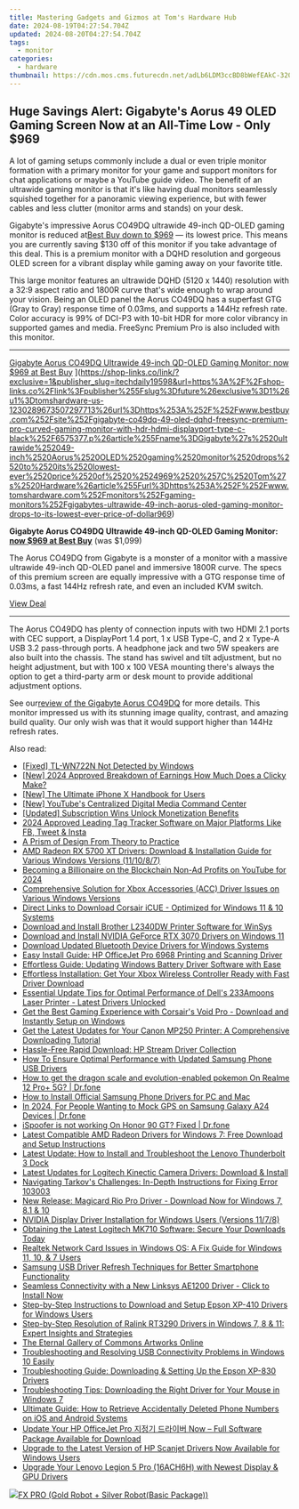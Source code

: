 ```yaml
---
title: Mastering Gadgets and Gizmos at Tom's Hardware Hub
date: 2024-08-19T04:27:54.704Z
updated: 2024-08-20T04:27:54.704Z
tags:
  - monitor
categories:
  - hardware
thumbnail: https://cdn.mos.cms.futurecdn.net/adLb6LDM3ccBD8bWefEAkC-320-80.jpg
---
```


## Huge Savings Alert: Gigabyte's Aorus 49 OLED Gaming Screen Now at an All-Time Low - Only $969

A lot of gaming setups commonly include a dual or even triple monitor formation with a primary monitor for your game and support monitors for chat applications or maybe a YouTube guide video. The benefit of an ultrawide gaming monitor is that it's like having dual monitors seamlessly squished together for a panoramic viewing experience, but with fewer cables and less clutter (monitor arms and stands) on your desk.

 Gigabyte's impressive Aorus CO49DQ ultrawide 49-inch QD-OLED gaming monitor is reduced at[Best Buy down to $969](https://shop-links.co/link/?exclusive=1&publisher_slug=itechdaily19598&url=https%3A%2F%2Fshop-links.co%2Flink%3Fpublisher%255Fslug%3Dfuture%26exclusive%3D1%26u1%3Dtomshardware-us-7276830968368910292%26url%3Dhttps%253A%252F%252Fwww.bestbuy.com%252Fsite%252Fgigabyte-co49dq-49-oled-dqhd-freesync-premium-pro-curved-gaming-monitor-with-hdr-hdmi-displayport-type-c-black%252F6575377.p%26article%255Fname%3DGigabyte%27s%2520ultrawide%252049-inch%2520Aorus%2520OLED%2520gaming%2520monitor%2520drops%2520to%2520its%2520lowest-ever%2520price%2520of%2520%2524969%2520%257C%2520Tom%27s%2520Hardware%26article%255Furl%3Dhttps%253A%252F%252Fwww.tomshardware.com%252Fmonitors%252Fgaming-monitors%252Fgigabytes-ultrawide-49-inch-aorus-oled-gaming-monitor-drops-to-its-lowest-ever-price-of-dollar969) — its lowest price. This means you are currently saving $130 off of this monitor if you take advantage of this deal. This is a premium monitor with a DQHD resolution and gorgeous OLED screen for a vibrant display while gaming away on your favorite title.

 This large monitor features an ultrawide DQHD (5120 x 1440) resolution with a 32:9 aspect ratio and 1800R curve that's wide enough to wrap around your vision. Being an OLED panel the Aorus CO49DQ has a superfast GTG (Gray to Gray) response time of 0.03ms, and supports a 144Hz refresh rate. Color accuracy is 99% of DCI-P3 with 10-bit HDR for more color vibrancy in supported games and media. FreeSync Premium Pro is also included with this monitor.

---

[Gigabyte Aorus CO49DQ Ultrawide 49-inch QD-OLED Gaming Monitor: now $969 at Best Buy](https://cdn.mos.cms.futurecdn.net/fzhktNoFeH7L6imVcMRW2H-200-100.png "Gigabyte Aorus CO49DQ Ultrawide 49-inch QD-OLED Gaming Monitor: now $969 at Best Buy") ](https://shop-links.co/link/?exclusive=1&publisher_slug=itechdaily19598&url=https%3A%2F%2Fshop-links.co%2Flink%3Fpublisher%255Fslug%3Dfuture%26exclusive%3D1%26u1%3Dtomshardware-us-1230289673507297713%26url%3Dhttps%253A%252F%252Fwww.bestbuy.com%252Fsite%252Fgigabyte-co49dq-49-oled-dqhd-freesync-premium-pro-curved-gaming-monitor-with-hdr-hdmi-displayport-type-c-black%252F6575377.p%26article%255Fname%3DGigabyte%27s%2520ultrawide%252049-inch%2520Aorus%2520OLED%2520gaming%2520monitor%2520drops%2520to%2520its%2520lowest-ever%2520price%2520of%2520%2524969%2520%257C%2520Tom%27s%2520Hardware%26article%255Furl%3Dhttps%253A%252F%252Fwww.tomshardware.com%252Fmonitors%252Fgaming-monitors%252Fgigabytes-ultrawide-49-inch-aorus-oled-gaming-monitor-drops-to-its-lowest-ever-price-of-dollar969)

 **Gigabyte Aorus CO49DQ Ultrawide 49-inch QD-OLED Gaming Monitor:** [**now $969 at Best Buy**](https://shop-links.co/link/?exclusive=1&publisher_slug=itechdaily19598&url=https%3A%2F%2Fshop-links.co%2Flink%3Fpublisher%255Fslug%3Dfuture%26exclusive%3D1%26u1%3Dtomshardware-us-8427684413268981973%26url%3Dhttps%253A%252F%252Fwww.bestbuy.com%252Fsite%252Fgigabyte-co49dq-49-oled-dqhd-freesync-premium-pro-curved-gaming-monitor-with-hdr-hdmi-displayport-type-c-black%252F6575377.p%26article%255Fname%3DGigabyte%27s%2520ultrawide%252049-inch%2520Aorus%2520OLED%2520gaming%2520monitor%2520drops%2520to%2520its%2520lowest-ever%2520price%2520of%2520%2524969%2520%257C%2520Tom%27s%2520Hardware%26article%255Furl%3Dhttps%253A%252F%252Fwww.tomshardware.com%252Fmonitors%252Fgaming-monitors%252Fgigabytes-ultrawide-49-inch-aorus-oled-gaming-monitor-drops-to-its-lowest-ever-price-of-dollar969) (was $1,099)  
  
 The Aorus CO49DQ from Gigabyte is a monster of a monitor with a massive ultrawide 49-inch QD-OLED panel and immersive 1800R curve. The specs of this premium screen are equally impressive with a GTG response time of 0.03ms, a fast 144Hz refresh rate, and even an included KVM switch.

[View Deal](https://shop-links.co/link/?exclusive=1&publisher_slug=itechdaily19598&url=https%3A%2F%2Fshop-links.co%2Flink%3Fpublisher%255Fslug%3Dfuture%26exclusive%3D1%26u1%3Dtomshardware-us-1230289673507297713%26url%3Dhttps%253A%252F%252Fwww.bestbuy.com%252Fsite%252Fgigabyte-co49dq-49-oled-dqhd-freesync-premium-pro-curved-gaming-monitor-with-hdr-hdmi-displayport-type-c-black%252F6575377.p%26article%255Fname%3DGigabyte%27s%2520ultrawide%252049-inch%2520Aorus%2520OLED%2520gaming%2520monitor%2520drops%2520to%2520its%2520lowest-ever%2520price%2520of%2520%2524969%2520%257C%2520Tom%27s%2520Hardware%26article%255Furl%3Dhttps%253A%252F%252Fwww.tomshardware.com%252Fmonitors%252Fgaming-monitors%252Fgigabytes-ultrawide-49-inch-aorus-oled-gaming-monitor-drops-to-its-lowest-ever-price-of-dollar969)

---

 The Aorus CO49DQ has plenty of connection inputs with two HDMI 2.1 ports with CEC support, a DisplayPort 1.4 port, 1 x USB Type-C, and 2 x Type-A USB 3.2 pass-through ports. A headphone jack and two 5W speakers are also built into the chassis. The stand has swivel and tilt adjustment, but no height adjustment, but with 100 x 100 VESA mounting there's always the option to get a third-party arm or desk mount to provide additional adjustment options.

 See our[review of the Gigabyte Aorus CO49DQ](https://tools.techidaily.com) for more details. This monitor impressed us with its stunning image quality, contrast, and amazing build quality. Our only wish was that it would support higher than 144Hz refresh rates.

<ins class="adsbygoogle"
     style="display:block"
     data-ad-format="autorelaxed"
     data-ad-client="ca-pub-7571918770474297"
     data-ad-slot="1223367746"></ins>



<ins class="adsbygoogle"
     style="display:block"
     data-ad-client="ca-pub-7571918770474297"
     data-ad-slot="8358498916"
     data-ad-format="auto"
     data-full-width-responsive="true"></ins>

<span class="atpl-alsoreadstyle">Also read:</span>
<div><ul>
<li><a href="https://hardware-updates.techidaily.com/fixed-tl-wn722n-not-detected-by-windows/"><u>[Fixed] TL-WN722N Not Detected by Windows</u></a></li>
<li><a href="https://facebook-video-footage.techidaily.com/new-2024-approved-breakdown-of-earnings-how-much-does-a-clicky-make/"><u>[New] 2024 Approved  Breakdown of Earnings  How Much Does a Clicky Make?</u></a></li>
<li><a href="https://some-guidance.techidaily.com/new-the-ultimate-iphone-x-handbook-for-users/"><u>[New] The Ultimate iPhone X Handbook for Users</u></a></li>
<li><a href="https://facebook-video-footage.techidaily.com/new-youtubes-centralized-digital-media-command-center/"><u>[New] YouTube's Centralized Digital Media Command Center</u></a></li>
<li><a href="https://facebook-video-footage.techidaily.com/updated-subscription-wins-unlock-monetization-benefits/"><u>[Updated] Subscription Wins Unlock Monetization Benefits</u></a></li>
<li><a href="https://instagram-clips.techidaily.com/2024-approved-leading-tag-tracker-software-on-major-platforms-like-fb-tweet-and-insta/"><u>2024 Approved  Leading Tag Tracker Software on Major Platforms Like FB, Tweet & Insta</u></a></li>
<li><a href="https://extra-hints.techidaily.com/a-prism-of-design-from-theory-to-practice/"><u>A Prism of Design  From Theory to Practice</u></a></li>
<li><a href="https://hardware-updates.techidaily.com/amd-radeon-rx-5700-xt-drivers-download-and-installation-guide-for-various-windows-versions-111087/"><u>AMD Radeon RX 5700 XT Drivers: Download & Installation Guide for Various Windows Versions (11/10/8/7)</u></a></li>
<li><a href="https://youtube-sure.techidaily.com/ing-a-billionaire-on-the-blockchain-non-ad-profits-on-youtube-for-2024/"><u>Becoming a Billionaire on the Blockchain  Non-Ad Profits on YouTube for 2024</u></a></li>
<li><a href="https://hardware-updates.techidaily.com/1722971206004-comprehensive-solution-for-xbox-accessories-acc-driver-issues-on-various-windows-versions/"><u>Comprehensive Solution for Xbox Accessories (ACC) Driver Issues on Various Windows Versions</u></a></li>
<li><a href="https://hardware-updates.techidaily.com/direct-links-to-download-corsair-icue-optimized-for-windows-11-and-10-systems/"><u>Direct Links to Download Corsair iCUE - Optimized for Windows 11 & 10 Systems</u></a></li>
<li><a href="https://hardware-updates.techidaily.com/download-and-install-brother-l2340dw-printer-software-for-winsys/"><u>Download and Install Brother L2340DW Printer Software for WinSys</u></a></li>
<li><a href="https://hardware-updates.techidaily.com/download-and-install-nvidia-geforce-rtx-3070-drivers-on-windows-11/"><u>Download and Install NVIDIA GeForce RTX 3070 Drivers on Windows 11</u></a></li>
<li><a href="https://hardware-updates.techidaily.com/download-updated-bluetooth-device-drivers-for-windows-systems/"><u>Download Updated Bluetooth Device Drivers for Windows Systems</u></a></li>
<li><a href="https://hardware-updates.techidaily.com/easy-install-guide-hp-officejet-pro-6968-printing-and-scanning-driver/"><u>Easy Install Guide: HP OfficeJet Pro 6968 Printing and Scanning Driver</u></a></li>
<li><a href="https://hardware-updates.techidaily.com/effortless-guide-updating-windows-battery-driver-software-with-ease/"><u>Effortless Guide: Updating Windows Battery Driver Software with Ease</u></a></li>
<li><a href="https://hardware-updates.techidaily.com/effortless-installation-get-your-xbox-wireless-controller-ready-with-fast-driver-download/"><u>Effortless Installation: Get Your Xbox Wireless Controller Ready with Fast Driver Download</u></a></li>
<li><a href="https://hardware-updates.techidaily.com/1722962604385-essential-update-tips-for-optimal-performance-of-dells-233amoons-laser-printer-latest-drivers-unlocked/"><u>Essential Update Tips for Optimal Performance of Dell's 233Amoons Laser Printer - Latest Drivers Unlocked</u></a></li>
<li><a href="https://hardware-updates.techidaily.com/get-the-best-gaming-experience-with-corsairs-void-pro-download-and-instantly-setup-on-windows/"><u>Get the Best Gaming Experience with Corsair's Void Pro - Download and Instantly Setup on Windows</u></a></li>
<li><a href="https://hardware-updates.techidaily.com/get-the-latest-updates-for-your-canon-mp250-printer-a-comprehensive-downloading-tutorial/"><u>Get the Latest Updates for Your Canon MP250 Printer: A Comprehensive Downloading Tutorial</u></a></li>
<li><a href="https://hardware-updates.techidaily.com/hassle-free-rapid-download-hp-stream-driver-collection/"><u>Hassle-Free Rapid Download: HP Stream Driver Collection</u></a></li>
<li><a href="https://hardware-updates.techidaily.com/how-to-ensure-optimal-performance-with-updated-samsung-phone-usb-drivers/"><u>How To Ensure Optimal Performance with Updated Samsung Phone USB Drivers</u></a></li>
<li><a href="https://pokemon-go-android.techidaily.com/how-to-get-the-dragon-scale-and-evolution-enabled-pokemon-on-realme-12-proplus-5g-drfone-by-drfone-virtual-android/"><u>How to get the dragon scale and evolution-enabled pokemon On Realme 12 Pro+ 5G? | Dr.fone</u></a></li>
<li><a href="https://hardware-updates.techidaily.com/how-to-install-official-samsung-phone-drivers-for-pc-and-mac/"><u>How to Install Official Samsung Phone Drivers for PC and Mac</u></a></li>
<li><a href="https://android-location.techidaily.com/in-2024-for-people-wanting-to-mock-gps-on-samsung-galaxy-a24-devices-drfone-by-drfone-virtual/"><u>In 2024, For People Wanting to Mock GPS on Samsung Galaxy A24 Devices | Dr.fone</u></a></li>
<li><a href="https://fake-location.techidaily.com/ispoofer-is-not-working-on-honor-90-gt-fixed-drfone-by-drfone-virtual-android/"><u>iSpoofer is not working On Honor 90 GT? Fixed | Dr.fone</u></a></li>
<li><a href="https://hardware-updates.techidaily.com/latest-compatible-amd-radeon-drivers-for-windows-7-free-download-and-setup-instructions/"><u>Latest Compatible AMD Radeon Drivers for Windows 7: Free Download and Setup Instructions</u></a></li>
<li><a href="https://hardware-updates.techidaily.com/latest-update-how-to-install-and-troubleshoot-the-lenovo-thunderbolt-3-dock/"><u>Latest Update: How to Install and Troubleshoot the Lenovo Thunderbolt 3 Dock</u></a></li>
<li><a href="https://hardware-updates.techidaily.com/latest-updates-for-logitech-kinectic-camera-drivers-download-and-install/"><u>Latest Updates for Logitech Kinectic Camera Drivers: Download & Install</u></a></li>
<li><a href="https://win-able.techidaily.com/navigating-tarkovs-challenges-in-depth-instructions-for-fixing-error-103003/"><u>Navigating Tarkov's Challenges: In-Depth Instructions for Fixing Error 103003</u></a></li>
<li><a href="https://hardware-updates.techidaily.com/new-release-magicard-rio-pro-driver-download-now-for-windows-7-81-and-10/"><u>New Release: Magicard Rio Pro Driver - Download Now for Windows 7, 8.1 & 10</u></a></li>
<li><a href="https://hardware-updates.techidaily.com/nvidia-display-driver-installation-for-windows-users-versions-1178/"><u>NVIDIA Display Driver Installation for Windows Users (Versions 11/7/8)</u></a></li>
<li><a href="https://hardware-updates.techidaily.com/obtaining-the-latest-logitech-mk710-software-secure-your-downloads-today/"><u>Obtaining the Latest Logitech MK710 Software: Secure Your Downloads Today</u></a></li>
<li><a href="https://hardware-updates.techidaily.com/realtek-network-card-issues-in-windows-os-a-fix-guide-for-windows-11-10-and-7-users/"><u>Realtek Network Card Issues in Windows OS: A Fix Guide for Windows 11, 10, & 7 Users</u></a></li>
<li><a href="https://hardware-updates.techidaily.com/samsung-usb-driver-refresh-techniques-for-better-smartphone-functionality/"><u>Samsung USB Driver Refresh Techniques for Better Smartphone Functionality</u></a></li>
<li><a href="https://hardware-updates.techidaily.com/seamless-connectivity-with-a-new-linksys-ae1200-driver-click-to-install-now/"><u>Seamless Connectivity with a New Linksys AE1200 Driver - Click to Install Now</u></a></li>
<li><a href="https://hardware-updates.techidaily.com/step-by-step-instructions-to-download-and-setup-epson-xp-410-drivers-for-windows-users/"><u>Step-by-Step Instructions to Download and Setup Epson XP-410 Drivers for Windows Users</u></a></li>
<li><a href="https://hardware-updates.techidaily.com/step-by-step-resolution-of-ralink-rt3290-drivers-in-windows-7-8-and-11-expert-insights-and-strategies/"><u>Step-by-Step Resolution of Ralink RT3290 Drivers in Windows 7, 8 & 11: Expert Insights and Strategies</u></a></li>
<li><a href="https://extra-tips.techidaily.com/the-eternal-gallery-of-commons-artworks-online/"><u>The Eternal Gallery of Commons Artworks Online</u></a></li>
<li><a href="https://hardware-updates.techidaily.com/troubleshooting-and-resolving-usb-connectivity-problems-in-windows-10-easily/"><u>Troubleshooting and Resolving USB Connectivity Problems in Windows 10 Easily</u></a></li>
<li><a href="https://hardware-updates.techidaily.com/troubleshooting-guide-downloading-and-setting-up-the-epson-xp-830-drivers/"><u>Troubleshooting Guide: Downloading & Setting Up the Epson XP-830 Drivers</u></a></li>
<li><a href="https://driver-download.techidaily.com/troubleshooting-tips-downloading-the-right-driver-for-your-mouse-in-windows-7/"><u>Troubleshooting Tips: Downloading the Right Driver for Your Mouse in Windows 7</u></a></li>
<li><a href="https://os-tips.techidaily.com/ultimate-guide-how-to-retrieve-accidentally-deleted-phone-numbers-on-ios-and-android-systems/"><u>Ultimate Guide: How to Retrieve Accidentally Deleted Phone Numbers on iOS and Android Systems</u></a></li>
<li><a href="https://hardware-updates.techidaily.com/update-your-hp-officejet-pro-now-full-software-package-available-for-download/"><u>Update Your HP OfficeJet Pro 지정기 드라이버 Now – Full Software Package Available for Download</u></a></li>
<li><a href="https://hardware-updates.techidaily.com/upgrade-to-the-latest-version-of-hp-scanjet-drivers-now-available-for-windows-users/"><u>Upgrade to the Latest Version of HP Scanjet Drivers Now Available for Windows Users</u></a></li>
<li><a href="https://hardware-updates.techidaily.com/upgrade-your-lenovo-legion-5-pro-16ach6h-with-newest-display-and-gpu-drivers/"><u>Upgrade Your Lenovo Legion 5 Pro (16ACH6H) with Newest Display & GPU Drivers</u></a></li>
</ul></div>

<!-- affiliate ads begin -->
<a href="https://secure.2checkout.com/order/checkout.php?PRODS=40085955&QTY=1&AFFILIATE=108875&CART=1"><img src="https://secure.avangate.com/images/merchant/f702defbc67edb455949f46babab0c18/products/2_logo9.png" border="0">FX PRO (Gold Robot + Silver Robot(Basic Package))</a>
<!-- affiliate ads end -->